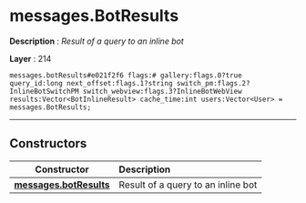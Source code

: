# messages.BotResults

**Description** : *Result of a query to an inline bot*

**Layer** : 214

```tl
messages.botResults#e021f2f6 flags:# gallery:flags.0?true query_id:long next_offset:flags.1?string switch_pm:flags.2?InlineBotSwitchPM switch_webview:flags.3?InlineBotWebView results:Vector<BotInlineResult> cache_time:int users:Vector<User> = messages.BotResults;
```

---

## Constructors

| Constructor | Description |
| :---: | :--- |
| [**messages.botResults**](constructor/messages.botResults) | Result of a query to an inline bot |